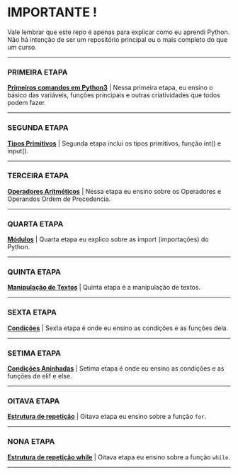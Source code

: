 # IMPORTANTE ! 
Vale lembrar que este repo é apenas para explicar como eu aprendi Python. Não há intenção de ser um repositório principal ou o mais completo do que um curso.
<hr>

### PRIMEIRA ETAPA
**[Primeiros comandos em Python3](./1-%20Primeiros%20comandos%20em%20Python3.md)**
| Nessa primeira etapa, eu ensino o básico das variáveis, funções principais e outras criatividades que todos podem fazer.
<hr>

### SEGUNDA ETAPA
**[Tipos Primitivos](./2-%20Tipos%20Primitivos.md)**
| Segunda etapa inclui os tipos primitivos, função int() e input().
<hr>

### TERCEIRA ETAPA
**[Operadores Aritméticos](./3-%20Operadores%20Aritméticos.md)**
| Nessa etapa eu ensino sobre os Operadores e Operandos Ordem de Precedencia.
<hr>

### QUARTA ETAPA
**[Módulos](./4-%20Utilizando%20Módulos.md)**
| Quarta etapa eu explico sobre as import (importações) do Python.
<hr>

### QUINTA ETAPA
**[Manipulação de Textos](./5-%20Manipulando%20Texto.md)**
| Quinta etapa é a manipulação de textos.
<hr>

### SEXTA ETAPA
**[Condições](./6-%20Condições.md)**
| Sexta etapa é onde eu ensino as condições e as funções dela.
<hr>

### SETIMA ETAPA
**[Condições Aninhadas](./7-%20Condições%20Aninhadas.md)**
| Setima etapa é onde eu ensino as condições e as funções de elif e else.
<hr>

### OITAVA ETAPA
**[Estrutura de repetição](./8-%20Estrutura%20de%20repetição.md)**
| Oitava etapa eu ensino sobre a função `for`.
<hr>

### NONA ETAPA
**[Estrutura de repetição while](./9-%20Estrutura%20de%20repetição%20while.md)**
| Oitava etapa eu ensino sobre a função `while`.
<hr>